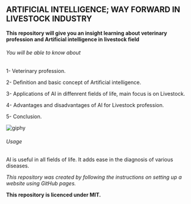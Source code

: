 ## ARTIFICIAL INTELLIGENCE; WAY FORWARD IN LIVESTOCK INDUSTRY
**This repository will give you an insight learning about veterinary profession and Artificial intelligence in livestock field**
###### You will be able to know about

1- Veterinary profession.

2- Definition and basic concept of Artificial intelligence.

3- Applications of AI in diffenrent fields of life, main focus is on Livestock.

4- Advantages and disadvantages of AI for Livestock profession.

5- Conclusion.

![giphy](https://user-images.githubusercontent.com/64958196/82406699-b916ec00-9a80-11ea-95c9-032e390c94d5.gif)

###### Usage

AI is useful in all fields of life. It adds ease in the diagnosis of various diseases.

*This repository was created by following the instructions on setting up a website using GitHub pages.*

**This repository is licenced under MIT.**

